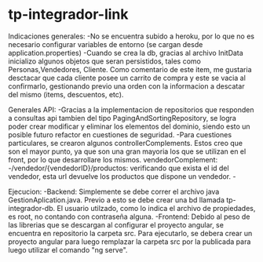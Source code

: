# tp-integrador-link
Indicaciones generales:
-No se encuentra subido a heroku, por lo que no es necesario configurar variables de entorno (se cargan desde application.properties)
-Cuando se crea la db, gracias al archivo InitData inicializo algunos objetos que seran persistidos, tales como Personas,Vendedores, Cliente. Como comentario de
este item, me gustaria desctacar que cada cliente posee un carrito de compra y este se vacia al confirmarlo, gestionando previo una orden con la informacion a 
descatar del mismo (items, descuentos, etc).



Generales API:
-Gracias a la implementacion de repositorios que responden a consultas api tambien del tipo PagingAndSortingRepository, se logra poder crear modificar y
eliminar los elementos del dominio, siendo esto un posible futuro refactor en cuestiones de seguridad.
-Para cuestiones particulares, se crearon algunos controllerComplements. Estos creo que son el mayor punto, ya que son una gran mayoria los que se utilizan en 
el front, por lo que desarrollare los mismos.
    vendedorComplement:
    -/vendedor/{vendedorID}/productos: verificando que exista el id del vendedor, esta url devuelve los productos que dispone un vendedor.
    -



Ejecucion:
-Backend: Simplemente se debe correr el archivo java GestionAplication.java. Previo a esto se debe crear una bd llamada tp-integrador-db. El usuario utilzado,
como lo indica el archivo de propiedades, es root, no contando con contraseña alguna.
-Frontend: Debido al peso de las librerias que se descargan al configurar el proyecto angular, se encuentra en repositorio la carpeta src. Para ejecutarlo, se
debera crear un proyecto angular para luego remplazar la carpeta src por la publicada para luego utilizar el comando "ng serve".
